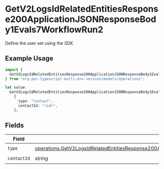 # GetV2LogsIdRelatedEntitiesResponse200ApplicationJSONResponseBody1Evals7WorkflowRun2

Define the user set using the SDK

## Example Usage

```typescript
import {
  GetV2LogsIdRelatedEntitiesResponse200ApplicationJSONResponseBody1Evals7WorkflowRun2,
} from "orq-poc-typescript-multi-env-version/models/operations";

let value:
  GetV2LogsIdRelatedEntitiesResponse200ApplicationJSONResponseBody1Evals7WorkflowRun2 =
    {
      type: "contact",
      contactId: "<id>",
    };
```

## Fields

| Field                                                                                                                                                                                                                                | Type                                                                                                                                                                                                                                 | Required                                                                                                                                                                                                                             | Description                                                                                                                                                                                                                          |
| ------------------------------------------------------------------------------------------------------------------------------------------------------------------------------------------------------------------------------------ | ------------------------------------------------------------------------------------------------------------------------------------------------------------------------------------------------------------------------------------ | ------------------------------------------------------------------------------------------------------------------------------------------------------------------------------------------------------------------------------------ | ------------------------------------------------------------------------------------------------------------------------------------------------------------------------------------------------------------------------------------ |
| `type`                                                                                                                                                                                                                               | [operations.GetV2LogsIdRelatedEntitiesResponse200ApplicationJSONResponseBody1Evals7WorkflowRunEvals32Type](../../models/operations/getv2logsidrelatedentitiesresponse200applicationjsonresponsebody1evals7workflowrunevals32type.md) | :heavy_check_mark:                                                                                                                                                                                                                   | N/A                                                                                                                                                                                                                                  |
| `contactId`                                                                                                                                                                                                                          | *string*                                                                                                                                                                                                                             | :heavy_check_mark:                                                                                                                                                                                                                   | N/A                                                                                                                                                                                                                                  |